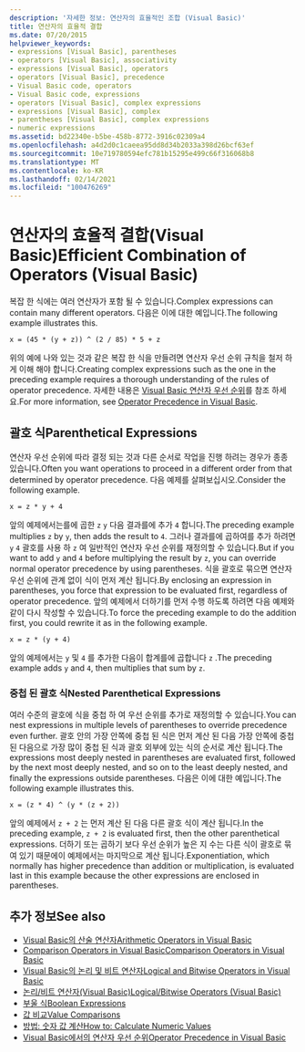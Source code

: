 ```yaml
---
description: '자세한 정보: 연산자의 효율적인 조합 (Visual Basic)'
title: 연산자의 효율적 결합
ms.date: 07/20/2015
helpviewer_keywords:
- expressions [Visual Basic], parentheses
- operators [Visual Basic], associativity
- expressions [Visual Basic], operators
- operators [Visual Basic], precedence
- Visual Basic code, operators
- Visual Basic code, expressions
- operators [Visual Basic], complex expressions
- expressions [Visual Basic], complex
- parentheses [Visual Basic], complex expressions
- numeric expressions
ms.assetid: bd22340e-b5be-458b-8772-3916c02309a4
ms.openlocfilehash: a4d2d0c1caeea95dd8d34b2033a398d26bcf63ef
ms.sourcegitcommit: 10e719780594efc781b15295e499c66f316068b8
ms.translationtype: MT
ms.contentlocale: ko-KR
ms.lasthandoff: 02/14/2021
ms.locfileid: "100476269"
---
```

# <a name="efficient-combination-of-operators-visual-basic"></a><span data-ttu-id="9f5f6-103">연산자의 효율적 결합(Visual Basic)</span><span class="sxs-lookup"><span data-stu-id="9f5f6-103">Efficient Combination of Operators (Visual Basic)</span></span>

<span data-ttu-id="9f5f6-104">복잡 한 식에는 여러 연산자가 포함 될 수 있습니다.</span><span class="sxs-lookup"><span data-stu-id="9f5f6-104">Complex expressions can contain many different operators.</span></span> <span data-ttu-id="9f5f6-105">다음은 이에 대한 예입니다.</span><span class="sxs-lookup"><span data-stu-id="9f5f6-105">The following example illustrates this.</span></span>  
  
 `x = (45 * (y + z)) ^ (2 / 85) * 5 + z`  
  
 <span data-ttu-id="9f5f6-106">위의 예에 나와 있는 것과 같은 복잡 한 식을 만들려면 연산자 우선 순위 규칙을 철저 하 게 이해 해야 합니다.</span><span class="sxs-lookup"><span data-stu-id="9f5f6-106">Creating complex expressions such as the one in the preceding example requires a thorough understanding of the rules of operator precedence.</span></span> <span data-ttu-id="9f5f6-107">자세한 내용은 [Visual Basic 연산자 우선 순위](../../../language-reference/operators/operator-precedence.md)를 참조 하세요.</span><span class="sxs-lookup"><span data-stu-id="9f5f6-107">For more information, see [Operator Precedence in Visual Basic](../../../language-reference/operators/operator-precedence.md).</span></span>  
  
## <a name="parenthetical-expressions"></a><span data-ttu-id="9f5f6-108">괄호 식</span><span class="sxs-lookup"><span data-stu-id="9f5f6-108">Parenthetical Expressions</span></span>  

 <span data-ttu-id="9f5f6-109">연산자 우선 순위에 따라 결정 되는 것과 다른 순서로 작업을 진행 하려는 경우가 종종 있습니다.</span><span class="sxs-lookup"><span data-stu-id="9f5f6-109">Often you want operations to proceed in a different order from that determined by operator precedence.</span></span> <span data-ttu-id="9f5f6-110">다음 예제를 살펴보십시오.</span><span class="sxs-lookup"><span data-stu-id="9f5f6-110">Consider the following example.</span></span>  
  
 `x = z * y + 4`  
  
 <span data-ttu-id="9f5f6-111">앞의 예제에서는를에 곱한 `z` `y` 다음 결과를에 추가 `4` 합니다.</span><span class="sxs-lookup"><span data-stu-id="9f5f6-111">The preceding example multiplies `z` by `y`, then adds the result to `4`.</span></span> <span data-ttu-id="9f5f6-112">그러나 결과를에 곱하여를 추가 하려면 `y` `4` 괄호를 사용 하 `z` 여 일반적인 연산자 우선 순위를 재정의할 수 있습니다.</span><span class="sxs-lookup"><span data-stu-id="9f5f6-112">But if you want to add `y` and `4` before multiplying the result by `z`, you can override normal operator precedence by using parentheses.</span></span> <span data-ttu-id="9f5f6-113">식을 괄호로 묶으면 연산자 우선 순위에 관계 없이 식이 먼저 계산 됩니다.</span><span class="sxs-lookup"><span data-stu-id="9f5f6-113">By enclosing an expression in parentheses, you force that expression to be evaluated first, regardless of operator precedence.</span></span> <span data-ttu-id="9f5f6-114">앞의 예제에서 더하기를 먼저 수행 하도록 하려면 다음 예제와 같이 다시 작성할 수 있습니다.</span><span class="sxs-lookup"><span data-stu-id="9f5f6-114">To force the preceding example to do the addition first, you could rewrite it as in the following example.</span></span>  
  
 `x = z * (y + 4)`  
  
 <span data-ttu-id="9f5f6-115">앞의 예제에서는 `y` 및 `4` 를 추가한 다음이 합계를에 곱합니다 `z` .</span><span class="sxs-lookup"><span data-stu-id="9f5f6-115">The preceding example adds `y` and `4`, then multiplies that sum by `z`.</span></span>  
  
### <a name="nested-parenthetical-expressions"></a><span data-ttu-id="9f5f6-116">중첩 된 괄호 식</span><span class="sxs-lookup"><span data-stu-id="9f5f6-116">Nested Parenthetical Expressions</span></span>  

 <span data-ttu-id="9f5f6-117">여러 수준의 괄호에 식을 중첩 하 여 우선 순위를 추가로 재정의할 수 있습니다.</span><span class="sxs-lookup"><span data-stu-id="9f5f6-117">You can nest expressions in multiple levels of parentheses to override precedence even further.</span></span> <span data-ttu-id="9f5f6-118">괄호 안의 가장 안쪽에 중첩 된 식은 먼저 계산 된 다음 가장 안쪽에 중첩 된 다음으로 가장 많이 중첩 된 식과 괄호 외부에 있는 식의 순서로 계산 됩니다.</span><span class="sxs-lookup"><span data-stu-id="9f5f6-118">The expressions most deeply nested in parentheses are evaluated first, followed by the next most deeply nested, and so on to the least deeply nested, and finally the expressions outside parentheses.</span></span> <span data-ttu-id="9f5f6-119">다음은 이에 대한 예입니다.</span><span class="sxs-lookup"><span data-stu-id="9f5f6-119">The following example illustrates this.</span></span>  
  
 `x = (z * 4) ^ (y * (z + 2))`  
  
 <span data-ttu-id="9f5f6-120">앞의 예제에서 `z + 2` 는 먼저 계산 된 다음 다른 괄호 식이 계산 됩니다.</span><span class="sxs-lookup"><span data-stu-id="9f5f6-120">In the preceding example, `z + 2` is evaluated first, then the other parenthetical expressions.</span></span> <span data-ttu-id="9f5f6-121">더하기 또는 곱하기 보다 우선 순위가 높은 지 수는 다른 식이 괄호로 묶여 있기 때문에이 예제에서는 마지막으로 계산 됩니다.</span><span class="sxs-lookup"><span data-stu-id="9f5f6-121">Exponentiation, which normally has higher precedence than addition or multiplication, is evaluated last in this example because the other expressions are enclosed in parentheses.</span></span>  
  
## <a name="see-also"></a><span data-ttu-id="9f5f6-122">추가 정보</span><span class="sxs-lookup"><span data-stu-id="9f5f6-122">See also</span></span>

- [<span data-ttu-id="9f5f6-123">Visual Basic의 산술 연산자</span><span class="sxs-lookup"><span data-stu-id="9f5f6-123">Arithmetic Operators in Visual Basic</span></span>](arithmetic-operators.md)
- [<span data-ttu-id="9f5f6-124">Comparison Operators in Visual Basic</span><span class="sxs-lookup"><span data-stu-id="9f5f6-124">Comparison Operators in Visual Basic</span></span>](comparison-operators.md)
- [<span data-ttu-id="9f5f6-125">Visual Basic의 논리 및 비트 연산자</span><span class="sxs-lookup"><span data-stu-id="9f5f6-125">Logical and Bitwise Operators in Visual Basic</span></span>](logical-and-bitwise-operators.md)
- [<span data-ttu-id="9f5f6-126">논리/비트 연산자(Visual Basic)</span><span class="sxs-lookup"><span data-stu-id="9f5f6-126">Logical/Bitwise Operators (Visual Basic)</span></span>](../../../language-reference/operators/logical-bitwise-operators.md)
- [<span data-ttu-id="9f5f6-127">부울 식</span><span class="sxs-lookup"><span data-stu-id="9f5f6-127">Boolean Expressions</span></span>](boolean-expressions.md)
- [<span data-ttu-id="9f5f6-128">값 비교</span><span class="sxs-lookup"><span data-stu-id="9f5f6-128">Value Comparisons</span></span>](value-comparisons.md)
- [<span data-ttu-id="9f5f6-129">방법: 숫자 값 계산</span><span class="sxs-lookup"><span data-stu-id="9f5f6-129">How to: Calculate Numeric Values</span></span>](how-to-calculate-numeric-values.md)
- [<span data-ttu-id="9f5f6-130">Visual Basic에서의 연산자 우선 순위</span><span class="sxs-lookup"><span data-stu-id="9f5f6-130">Operator Precedence in Visual Basic</span></span>](../../../language-reference/operators/operator-precedence.md)
